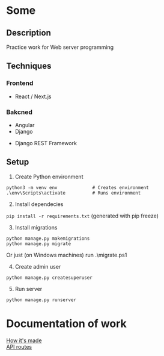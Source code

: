 # Some

## Description

Practice work for Web server programming 

## Techniques

### Frontend

- React / Next.js

### Bakcned

- Angular
- Django
+ Django REST Framework

## Setup

1.  Create Python environment 

```
python3 -m venv env		        # Creates environment
.\env\Scripts\activate	        # Runs environment
```

2. Install dependecies

```pip install -r requirements.txt``` (generated with pip freeze)

3. Install migrations
```
python manage.py makemigrations
python manage.py migrate
```

Or just (on Windows machines) run .\migrate.ps1

4. Create admin user
```
python manage.py createsuperuser
```

5. Run server
```
python manage.py runserver
```

# Documentation of work

[How it's made](documentation.md)  
[API routes](apis.md)